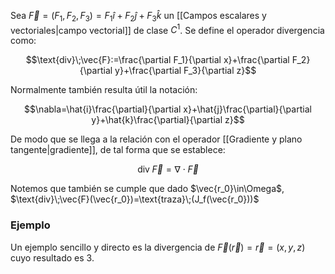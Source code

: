 
Sea $\vec{F}=(F_1,F_2,F_3)=F_1\hat{i}+F_2\hat{j}+F_3\hat{k}$ un [[Campos escalares y vectoriales|campo vectorial]] de clase $C^1$. Se define el operador divergencia como:

$$\text{div}\;\vec{F}:=\frac{\partial F_1}{\partial x}+\frac{\partial F_2}{\partial y}+\frac{\partial F_3}{\partial z}$$

Normalmente también resulta útil la notación: 

$$\nabla=\hat{i}\frac{\partial}{\partial x}+\hat{j}\frac{\partial}{\partial y}+\hat{k}\frac{\partial}{\partial z}$$

De modo que se llega a la relación con el operador [[Gradiente y plano tangente|gradiente]], de tal forma que se establece: 

$$\text{div}\;\vec{F}=\nabla\cdot\vec{F}$$

Notemos que también se cumple que dado $\vec{r_0}\in\Omega$, $\text{div}\;\vec{F}(\vec{r_0})=\text{traza}\;(J_f(\vec{r_0}))$

### Ejemplo 

Un ejemplo sencillo y directo es la divergencia de $\vec{F}(\vec{r})=\vec{r}=(x,y,z)$ cuyo resultado es 3. 